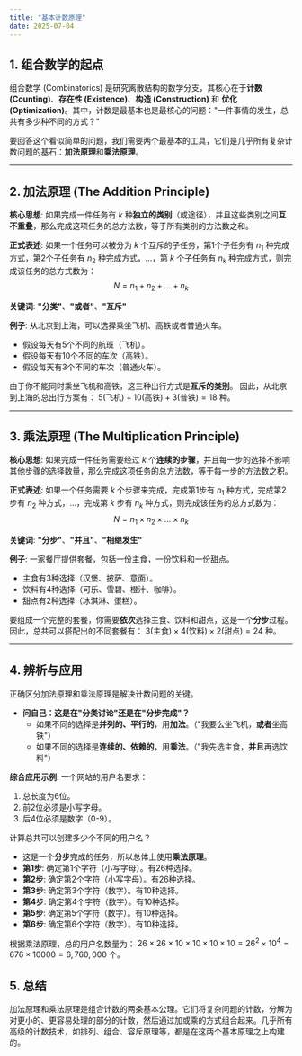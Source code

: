 ```yaml
---
title: "基本计数原理"
date: 2025-07-04
---
```


## 1. 组合数学的起点

组合数学 (Combinatorics) 是研究离散结构的数学分支，其核心在于**计数 (Counting)**、**存在性 (Existence)**、**构造 (Construction)** 和 **优化 (Optimization)**。其中，计数是最基本也是最核心的问题："一件事情的发生，总共有多少种不同的方式？"

要回答这个看似简单的问题，我们需要两个最基本的工具，它们是几乎所有复杂计数问题的基石：**加法原理**和**乘法原理**。

---

## 2. 加法原理 (The Addition Principle)

**核心思想**:
如果完成一件任务有 $k$ 种**独立的类别**（或途径），并且这些类别之间**互不重叠**，那么完成这项任务的总方法数，等于所有类别的方法数之和。

**正式表述**:
如果一个任务可以被分为 $k$ 个互斥的子任务，第1个子任务有 $n_1$ 种完成方式，第2个子任务有 $n_2$ 种完成方式，...，第 $k$ 个子任务有 $n_k$ 种完成方式，则完成该任务的总方式数为：
$$ N = n_1 + n_2 + \dots + n_k $$

**关键词**: **"分类"**、**"或者"**、**"互斥"**

**例子**:
从北京到上海，可以选择乘坐飞机、高铁或者普通火车。

- 假设每天有5个不同的航班（飞机）。
- 假设每天有10个不同的车次（高铁）。
- 假设每天有3个不同的车次（普通火车）。

由于你不能同时乘坐飞机和高铁，这三种出行方式是**互斥的类别**。
因此，从北京到上海的总出行方案有：
$5 (\text{飞机}) + 10 (\text{高铁}) + 3 (\text{普铁}) = 18$ 种。

---

## 3. 乘法原理 (The Multiplication Principle)

**核心思想**:
如果完成一件任务需要经过 $k$ 个**连续的步骤**，并且每一步的选择不影响其他步骤的选择数量，那么完成这项任务的总方法数，等于每一步的方法数之积。

**正式表述**:
如果一个任务需要 $k$ 个步骤来完成，完成第1步有 $n_1$ 种方式，完成第2步有 $n_2$ 种方式，...，完成第 $k$ 步有 $n_k$ 种方式，则完成该任务的总方式数为：
$$ N = n_1 \times n_2 \times \dots \times n_k $$

**关键词**: **"分步"**、**"并且"**、**"相继发生"**

**例子**:
一家餐厅提供套餐，包括一份主食，一份饮料和一份甜点。

- 主食有3种选择（汉堡、披萨、意面）。
- 饮料有4种选择（可乐、雪碧、橙汁、咖啡）。
- 甜点有2种选择（冰淇淋、蛋糕）。

要组成一个完整的套餐，你需要**依次**选择主食、饮料和甜点，这是一个**分步**过程。
因此，总共可以搭配出的不同套餐有：
$3 (\text{主食}) \times 4 (\text{饮料}) \times 2 (\text{甜点}) = 24$ 种。

---

## 4. 辨析与应用

正确区分加法原理和乘法原理是解决计数问题的关键。

- **问自己：这是在"分类讨论"还是在"分步完成"？**
  - 如果不同的选择是**并列的、平行的**，用**加法**。（"我要么坐飞机，**或者**坐高铁"）
  - 如果不同的选择是**连续的、依赖的**，用**乘法**。（"我先选主食，**并且**再选饮料"）

**综合应用示例**:
一个网站的用户名要求：

1. 总长度为6位。
2. 前2位必须是小写字母。
3. 后4位必须是数字（0-9）。

计算总共可以创建多少个不同的用户名？

- 这是一个**分步**完成的任务，所以总体上使用**乘法原理**。
- **第1步**: 确定第1个字符（小写字母）。有26种选择。
- **第2步**: 确定第2个字符（小写字母）。有26种选择。
- **第3步**: 确定第3个字符（数字）。有10种选择。
- **第4步**: 确定第4个字符（数字）。有10种选择。
- **第5步**: 确定第5个字符（数字）。有10种选择。
- **第6步**: 确定第6个字符（数字）。有10种选择。

根据乘法原理，总的用户名数量为：
$26 \times 26 \times 10 \times 10 \times 10 \times 10 = 26^2 \times 10^4 = 676 \times 10000 = 6,760,000$ 个。

## 5. 总结

加法原理和乘法原理是组合计数的两条基本公理。它们将复杂问题的计数，分解为对更小的、更容易处理的部分的计数，然后通过加或乘的方式组合起来。几乎所有高级的计数技术，如排列、组合、容斥原理等，都是在这两个基本原理之上构建的。
